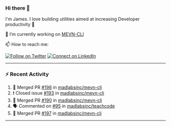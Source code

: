 ### Hi there 👋

I'm James. I love building utilities aimed at increasing Developer productivity :raised_hands: 

🔭 I’m currently working on [MEVN-CLI](https://github.com/madlabsinc/mevn-cli)

📫 How to reach me:

[![Follow on Twitter](https://img.shields.io/badge/--twitter?label=Twitter&logo=Twitter&style=social)](https://twitter.com/james_madhacks) [![Connect on LinkedIn](https://img.shields.io/badge/--linkedin?label=LinkedIn&logo=LinkedIn&style=social)](https://www.linkedin.com/in/jamesgeorge007)

---

### :zap: Recent Activity

<!--START_SECTION:activity-->
1. 🎉 Merged PR [#198](https://github.com/madlabsinc/mevn-cli/pull/198) in [madlabsinc/mevn-cli](https://github.com/madlabsinc/mevn-cli)
2. ❗️ Closed issue [#193](https://github.com/madlabsinc/mevn-cli/issues/193) in [madlabsinc/mevn-cli](https://github.com/madlabsinc/mevn-cli)
3. 🎉 Merged PR [#190](https://github.com/madlabsinc/mevn-cli/pull/190) in [madlabsinc/mevn-cli](https://github.com/madlabsinc/mevn-cli)
4. 🗣 Commented on [#95](https://github.com/madlabsinc/teachcode/issues/95) in [madlabsinc/teachcode](https://github.com/madlabsinc/teachcode)
5. 🎉 Merged PR [#197](https://github.com/madlabsinc/mevn-cli/pull/197) in [madlabsinc/mevn-cli](https://github.com/madlabsinc/mevn-cli)
<!--END_SECTION:activity-->

---

<!--
**jamesgeorge007/jamesgeorge007** is a ✨ _special_ ✨ repository because its `README.md` (this file) appears on your GitHub profile.

Here are some ideas to get you started:

- 🌱 I’m currently learning ...
- 👯 I’m looking to collaborate on ...
- 🤔 I’m looking for help with ...
- 💬 Ask me about ...
- 😄 Pronouns: ...
- ⚡ Fun fact: ...
-->
